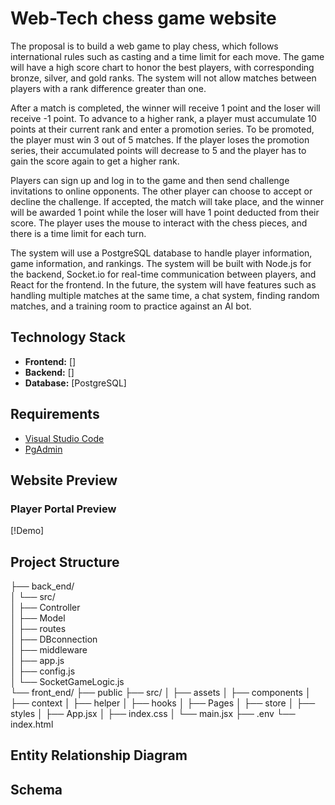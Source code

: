# Web-Tech chess game website
The proposal is to build a web game to play chess, which follows international rules such as casting and a time limit for each move. The game will have a high score chart to honor the best players, with corresponding bronze, silver, and gold ranks. The system will not allow matches between players with a rank difference greater than one.

After a match is completed, the winner will receive 1 point and the loser will receive -1 point. To advance to a higher rank, a player must accumulate 10 points at their current rank and enter a promotion series. To be promoted, the player must win 3 out of 5 matches. If the player loses the promotion series, their accumulated points will decrease to 5 and the player has to gain the score again to get a higher rank.

Players can sign up and log in to the game and then send challenge invitations to online opponents. The other player can choose to accept or decline the challenge. If accepted, the match will take place, and the winner will be awarded 1 point while the loser will have 1 point deducted from their score. The player uses the mouse to interact with the chess pieces, and there is a time limit for each turn.

The system will use a PostgreSQL database to handle player information, game information, and rankings. The system will be built with Node.js for the backend, Socket.io for real-time communication between players, and React for the frontend. In the future, the system will have features such as handling multiple matches at the same time, a chat system, finding random matches, and a training room to practice against an AI bot. 
## Technology Stack
* **Frontend:** []
* **Backend:** []
* **Database:** [PostgreSQL]

## Requirements
* [Visual Studio Code](https://code.visualstudio.com/)
* [PgAdmin](https://www.pgadmin.org/download/)

## Website Preview
### Player Portal Preview
[!Demo]

## Project Structure
├── back_end/  
│   └── src/   
│       ├── Controller   
│       ├── Model   
│       ├── routes   
│       ├── DBconnection   
│       ├── middleware   
│       ├── app.js    
│       ├── config.js   
│       └── SocketGameLogic.js     
└── front_end/
    ├── public
    ├── src/
    │   ├── assets
    │   ├── components
    │   ├── context
    │   ├── helper
    │   ├── hooks
    │   ├── Pages
    │   ├── store
    │   ├── styles
    │   ├── App.jsx
    │   ├── index.css
    │   └── main.jsx
    ├── .env
    └── index.html


## Entity Relationship Diagram

## Schema
